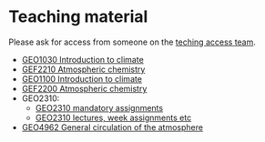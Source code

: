 # Teaching material

Please ask for access from someone on the [teching access team](https://github.com/orgs/MetOs-UiO/teams/teaching_access).

- [GEO1030 Introduction to climate](https://github.com/MetOs-UiO/GEO1030_intro_climate)
- [GEF2210 Atmospheric chemistry](https://github.com/MetOs-UiO/GEF2210_atmospheric_chemistry)
- [GEO1100 Introduction to climate](https://github.com/MetOs-UiO/GEF1100_intro_climate)
- [GEF2200 Atmospheric chemistry](https://github.com/MetOs-UiO/GEF2200_atmospheric_physics)
- GEO2310:
  - [GEO2310 mandatory assignments](https://github.com/sarambl/GEO2310_assignment)
  - [GEO2310 lectures, week assignments etc](https://github.com/MetOs-UiO/GEO2310-Meteorology)
- [GEO4962 General circulation of the atmosphere](https://github.com/MetOs-UiO/GEO4962)
